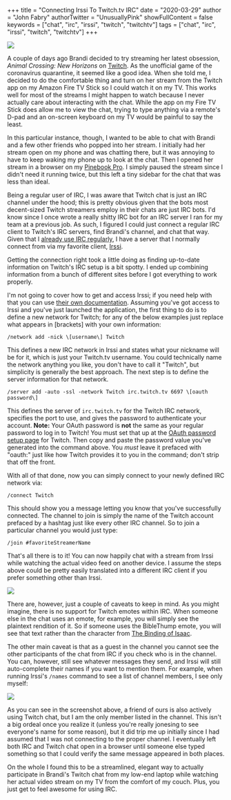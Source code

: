 +++
title = "Connecting Irssi To Twitch.tv IRC"
date = "2020-03-29"
author = "John Fabry"
authorTwitter = "UnusuallyPink"
showFullContent = false
keywords = ["chat", "irc", "irssi", "twitch", "twitchtv"]
tags = ["chat", "irc", "irssi", "twitch", "twitchtv"]
+++

![](images/ConnectingIrssiToTwitchtvIRC_twitch_irc_photo.jpg)

A couple of days ago Brandi decided to try streaming her latest obsession, _Animal Crossing: New Horizons_ on [Twitch](https://twitch.tv). As the unofficial game of the coronavirus quarantine, it seemed like a good idea. When she told me, I decided to do the comfortable thing and turn on her stream from the Twitch app on my Amazon Fire TV Stick so I could watch it on my TV. This works well for most of the streams I might happen to watch because I never actually care about interacting with the chat. While the app on my Fire TV Stick does allow me to view the chat, trying to type anything via a remote's D-pad and an on-screen keyboard on my TV would be painful to say the least.

In this particular instance, though, I wanted to be able to chat with Brandi and a few other friends who popped into her stream. I initially had her stream open on my phone and was chatting there, but it was annoying to have to keep waking my phone up to look at the chat. Then I opened her stream in a browser on my [Pinebook Pro](https://www.unusually.pink/blog/unusually-pink-impressions-pinebook-pro). I simply paused the stream since I didn't need it running twice, but this left a tiny sidebar for the chat that was less than ideal.

Being a regular user of IRC, I was aware that Twitch chat is just an IRC channel under the hood; this is pretty obvious given that the bots most decent-sized Twitch streamers employ in their chats are just IRC bots. I'd know since I once wrote a really shitty IRC bot for an IRC server I ran for my team at a previous job. As such, I figured I could just connect a regular IRC client to Twitch's IRC servers, find Brandi's channel, and chat that way. Given that I [already use IRC regularly](https://jfabhd.com), I have a server that I normally connect from via my favorite client, [Irssi](https://irssi.org).

Getting the connection right took a little doing as finding up-to-date information on Twitch's IRC setup is a bit spotty. I ended up combining information from a bunch of different sites before I got everything to work properly.

I'm not going to cover how to get and access Irssi; if you need help with that you can use [their own documentation](https://irssi.org/documentation/). Assuming you've got access to Irssi and you've just launched the application, the first thing to do is to define a new network for Twitch; for any of the below examples just replace what appears in \[brackets\] with your own information:

```
/network add -nick \[username\] Twitch
```

This defines a new IRC network in Irssi and states what your nickname will be for it, which is just your Twitch.tv username. You could technically name the network anything you like, you don't have to call it "Twitch", but simplicity is generally the best approach. The next step is to define the server information for that network.

```
/server add -auto -ssl -network Twitch irc.twitch.tv 6697 \[oauth password\]
```

This defines the server of `irc.twitch.tv` for the Twitch IRC network, specifies the port to use, and gives the password to authenticate your account. **Note:** Your OAuth password is **not** the same as your regular password to log in to Twitch! You must set that up at the [OAuth password setup page](http://twitchapps.com/tmi/) for Twitch. Then copy and paste the password value you've generated into the command above. You _must_ leave it prefaced with "oauth:" just like how Twitch provides it to you in the command; don't strip that off the front.

With all of that done, now you can simply connect to your newly defined IRC network via:

```
/connect Twitch
```

This should show you a message letting you know that you've successfully connected. The channel to join is simply the name of the Twitch account prefaced by a hashtag just like every other IRC channel. So to join a particular channel you would just type:

```
/join #favoriteStreamerName
```

That's all there is to it! You can now happily chat with a stream from Irssi while watching the actual video feed on another device. I assume the steps above could be pretty easily translated into a different IRC client if you prefer something other than Irssi.

![](images/ConnectingIrssiToTwitchtvIRC_irssi.png)

There are, however, just a couple of caveats to keep in mind. As you might imagine, there is no support for Twitch emotes within IRC. When someone else in the chat uses an emote, for example, you will simply see the plaintext rendition of it. So if someone uses the BibleThump emote, you will see that text rather than the character from [The Binding of Isaac](https://bindingofisaac.com).

The other main caveat is that as a guest in the channel you cannot see the other participants of the chat from IRC if you check who is in the channel. You can, however, still see whatever messages they send, and Irssi will still auto-complete their names if you want to mention them. For example, when running Irssi's `/names` command to see a list of channel members, I see only myself:

![](images/ConnectingIrssiToTwitchtvIRC_irssi_names.png)

As you can see in the screenshot above, a friend of ours is also actively using Twitch chat, but I am the only member listed in the channel. This isn't a big ordeal once you realize it (unless you're really jonesing to see everyone's name for some reason), but it did trip me up initially since I had assumed that I was not connecting to the proper channel. I eventually left both IRC and Twitch chat open in a browser until someone else typed something so that I could verify the same message appeared in both places.

On the whole I found this to be a streamlined, elegant way to actually participate in Brandi's Twitch chat from my low-end laptop while watching her actual video stream on my TV from the comfort of my couch. Plus, you just get to feel awesome for using IRC.
